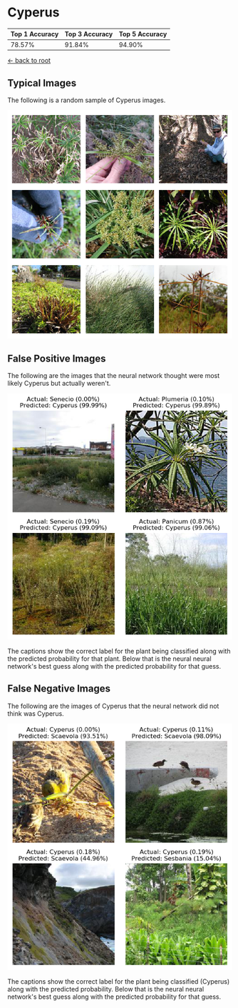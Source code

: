 
# Cyperus

| Top 1 Accuracy | Top 3 Accuracy | Top 5 Accuracy | 
| --- | --- | --- |
| 78.57% | 91.84% | 94.90% | 

[← back to root](https://github.com/HACC2018/ohia.ai#results)

## Typical Images
The following is a random sample of Cyperus images.
<p align="center"> <img src="../../../figures/typical/Cyperus.png?raw=true"> </p>

## False Positive Images
The following are the images that the neural network thought were most likely Cyperus but actually weren't.  
<p align="center"> <img src="../../../figures/false_positives/Cyperus.png?raw=true"> </p>
The captions show the correct label for the plant being classified along with the predicted probability for that plant.  Below that is the neural neural network's best guess along with the predicted probability for that guess.

## False Negative Images
The following are the images of Cyperus that the neural network did not think was Cyperus.  
<p align="center"> <img src="../../../figures/false_negatives/Cyperus.png?raw=true"> </p>
The captions show the correct label for the plant being classified (Cyperus) along with the predicted probability.  Below that is the neural neural network's best guess along with the predicted probability for that guess.

